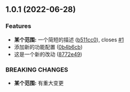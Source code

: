 

## 1.0.1 (2022-06-28)


### Features

* **某个范围:** 一个简短的描述 ([b511cc0](https://github.com/zyc95/changelog/commit/b511cc0c6dde688b486006fcada560cd04838feb)), closes [#1](https://github.com/zyc95/changelog/issues/1)
* 添加新的功能配置 ([0b4b6cb](https://github.com/zyc95/changelog/commit/0b4b6cb1e7d68c4fe2fd0971ee92d311c38caf2e))
* 这是一个新的改动 ([8772e49](https://github.com/zyc95/changelog/commit/8772e49b9f91a8d9d1c1c1496de66c6a062ade51))


### BREAKING CHANGES

* **某个范围:** 有重大变更